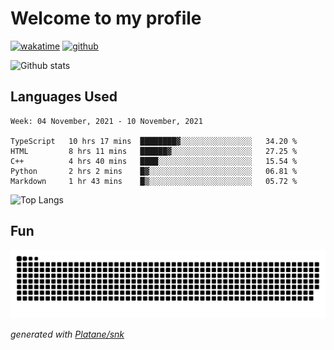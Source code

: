 # Welcome to my profile

[![wakatime](https://wakatime.com/badge/user/82c377cd-a54c-404c-b7df-177b313ca539.svg)](https://wakatime.com/@82c377cd-a54c-404c-b7df-177b313ca539)
[![github](https://img.shields.io/github/followers/xinthose?logo=github&style=plastic)](https://github.com/alanhamlett?tab=followers)

![Github stats](https://github-readme-stats.vercel.app/api?username=xinthose&show_icons=true&theme=radical&count_private=true)

## Languages Used

<!--START_SECTION:waka-->
```text
Week: 04 November, 2021 - 10 November, 2021

TypeScript   10 hrs 17 mins  ████████▓░░░░░░░░░░░░░░░░   34.20 % 
HTML         8 hrs 11 mins   ██████▓░░░░░░░░░░░░░░░░░░   27.25 % 
C++          4 hrs 40 mins   ████░░░░░░░░░░░░░░░░░░░░░   15.54 % 
Python       2 hrs 2 mins    █▓░░░░░░░░░░░░░░░░░░░░░░░   06.81 % 
Markdown     1 hr 43 mins    █▒░░░░░░░░░░░░░░░░░░░░░░░   05.72 % 
```
<!--END_SECTION:waka-->

![Top Langs](https://github-readme-stats.vercel.app/api/top-langs/?username=xinthose)

## Fun
![github contribution grid snake animation](https://raw.githubusercontent.com/xinthose/xinthose/output/github-contribution-grid-snake.svg)

_generated with [Platane/snk](https://github.com/Platane/snk)_
